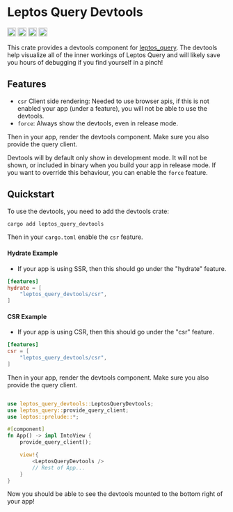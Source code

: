 <!-- cargo-rdme start -->


# Leptos Query Devtools

[<img alt="github" src="https://img.shields.io/badge/github-gaucho--labs/leptos--query-8da0cb?style=for-the-badge&labelColor=555555&logo=github" height="20">](https://github.com/gaucho-labs/leptos-query)
[<img alt="crates.io" src="https://img.shields.io/crates/v/leptos_query_devtools.svg?style=for-the-badge&color=fc8d62&logo=rust" height="20">](https://crates.io/crates/leptos_query_devtools)
[<img alt="docs.rs" src="https://img.shields.io/badge/docs.rs-leptos_query_devtools-66c2a5?style=for-the-badge&labelColor=555555&logo=docs.rs" height="20">](https://docs.rs/leptos_query_devtools)
[<img alt="build status" src="https://img.shields.io/github/actions/workflow/status/gaucho-labs/leptos-query/rust.yml?branch=main&style=for-the-badge" height="20">](https://github.com/gaucho-labs/leptos-query/actions?query=branch%3Amain)

This crate provides a devtools component for [leptos_query](https://crates.io/crates/leptos_query).
The devtools help visualize all of the inner workings of Leptos Query and will likely save you hours of debugging if you find yourself in a pinch!

## Features
- `csr` Client side rendering: Needed to use browser apis, if this is not enabled your app (under a feature), you will not be able to use the devtools.
- `force`: Always show the devtools, even in release mode.

Then in your app, render the devtools component. Make sure you also provide the query client.

Devtools will by default only show in development mode. It will not be shown, or included in binary when you build your app in release mode. If you want to override this behaviour, you can enable the `force` feature.

## Quickstart

To use the devtools, you need to add the devtools crate:

```bash
cargo add leptos_query_devtools
```

Then in your `cargo.toml` enable the `csr` feature.

#### Hydrate Example
- If your app is using SSR, then this should go under the "hydrate" feature.
```toml
[features]
hydrate = [
    "leptos_query_devtools/csr",
]
```

#### CSR Example
- If your app is using CSR, then this should go under the "csr" feature.
```toml
[features]
csr = [
    "leptos_query_devtools/csr",
]
```

Then in your app, render the devtools component. Make sure you also provide the query client.

```rust

use leptos_query_devtools::LeptosQueryDevtools;
use leptos_query::provide_query_client;
use leptos::prelude::*;

#[component]
fn App() -> impl IntoView {
    provide_query_client();

    view!{
        <LeptosQueryDevtools />
        // Rest of App...
    }
}

```

Now you should be able to see the devtools mounted to the bottom right of your app!

<!-- cargo-rdme end -->

